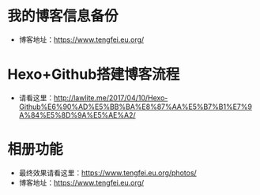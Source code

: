 # 我的博客信息备份
- 博客地址：https://www.tengfei.eu.org/

# Hexo+Github搭建博客流程
- 请看这里：http://lawlite.me/2017/04/10/Hexo-Github%E6%90%AD%E5%BB%BA%E8%87%AA%E5%B7%B1%E7%9A%84%E5%8D%9A%E5%AE%A2/
# 相册功能
- 最终效果请看这里：https://www.tengfei.eu.org/photos/
- 博客地址：https://www.tengfei.eu.org/

